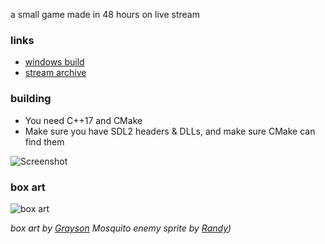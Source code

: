 a small game made in 48 hours on live stream

### links
 - [windows build](https://github.com/NoelFB/tiny_link/releases/tag/v1.0.0)
 - [stream archive](https://twitch.tv/noelfb)
 
### building
  - You need C++17 and CMake
  - Make sure you have SDL2 headers & DLLs, and make sure CMake can find them

![Screenshot](https://github.com/noelfb/tiny_link/raw/main/screenshot.png "Screenshot")

### box art
![box art](https://github.com/noelfb/tiny_link/raw/main/boxart.jpg "Box art by Grayson")

*box art by [Grayson](https://twitter.com/soft_rumpus/status/1345934041527144459/photo/1)*
*Mosquito enemy sprite by [Randy](https://twitter.com/RandyPGaul))*

